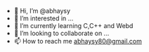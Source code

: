 - 👋 Hi, I’m @abhaysy
- 👀 I’m interested in ...
- 🌱 I’m currently learning C,C++ and Webd
- 💞️ I’m looking to collaborate on ...
- 📫 How to reach me abhaysy80@gmail.com

<!---
abhaysy/abhaysy is a ✨ special ✨ repository because its `README.md` (this file) appears on your GitHub profile.
You can click the Preview link to take a look at your changes.
--->
